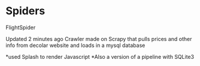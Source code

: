 # Spiders
FlightSpider

 Updated 2 minutes ago
Crawler made on Scrapy that pulls prices and other info from decolar website and loads in a mysql database

*used Splash to render Javascript
*Also a version of a pipeline with SQLite3
